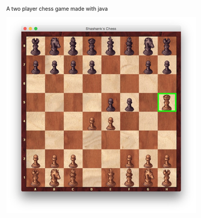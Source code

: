 A two player chess game made with java

<p align="center">
  <img src="Images/screenshot.jpg" alt="Screenshot"/>
</p>
